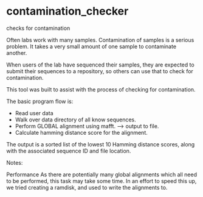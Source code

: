 # contamination_checker
checks for contamination

Often labs work with many samples. Contamination of samples is a serious problem. It takes a very small amount of one sample to contaminate another.

When users of the lab have sequenced their samples, they are expected to submit their sequences to a repository, so others can use that to check for contamination.

This tool was built to assist with the process of checking for contamination.

The basic program flow is:
- Read user data
- Walk over data directory of all know sequences.
- Perform GLOBAL alignment using mafft. --> output to file.
- Calculate hamming distance score for the alignment.

The output is a sorted list of the lowest 10 Hamming distance scores, along with the associated sequence ID and file location.


Notes:

Performance
As there are potentially many global alignments which all need to be performed, this task may take some time.
In an effort to speed this up, we tried creating a ramdisk, and used to write the alignments to. 

